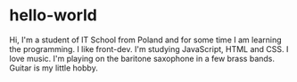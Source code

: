 # hello-world

Hi, I'm a student of IT School from Poland and for some time I am learning the programming. I like front-dev. I'm studying JavaScript, HTML and CSS. I love music. I'm playing on the baritone saxophone in a few brass bands. Guitar is my little hobby.
